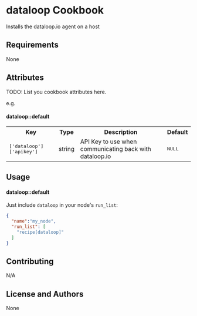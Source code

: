 dataloop Cookbook
=================
Installs the dataloop.io agent on a host

Requirements
------------

None

Attributes
----------
TODO: List you cookbook attributes here.

e.g.
#### dataloop::default
<table>
  <tr>
    <th>Key</th>
    <th>Type</th>
    <th>Description</th>
    <th>Default</th>
  </tr>
  <tr>
    <td><tt>['dataloop']['apikey']</tt></td>
    <td>string</td>
    <td>API Key to use when communicating back with dataloop.io</td>
    <td><tt>NULL</tt></td>
  </tr>
</table>

Usage
-----
#### dataloop::default

Just include `dataloop` in your node's `run_list`:

```json
{
  "name":"my_node",
  "run_list": [
    "recipe[dataloop]"
  ]
}
```

Contributing
------------
N/A

License and Authors
-------------------
None
